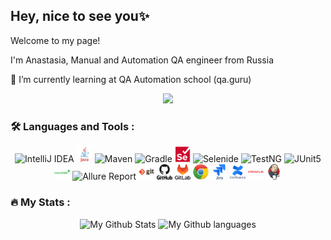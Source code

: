 ## Hey, nice to see you✨

Welcome to my page!

I'm Anastasia, Manual and Automation QA engineer from Russia

🌱 I’m currently learning at QA Automation school (qa.guru)

<div id="header" align="center">
  <img src="https://media.giphy.com/media/scZPhLqaVOM1qG4lT9/giphy.gif" width="300"/>
</div>


### :hammer_and_wrench: Languages and Tools :

<p  align="center"


<div>
  <img src="https://editorconfig.org/logos/intellijIDEA.png" title="IntelliJ IDEA" alt="IntelliJ IDEA" width="5%"/>
  <img src="https://github.com/devicons/devicon/blob/master/icons/java/java-original-wordmark.svg" title="Java" alt="Java" width="5%"/>
  <img src="https://editorconfig.org/logos/maven.png" title="Maven" alt="Maven" width="5%"/>
  <img src="https://editorconfig.org/logos/gradle.png" title="Gradle" alt="Gradle" width="5%"/>
  <img src="https://github.com/devicons/devicon/blob/master/icons/selenium/selenium-original.svg" title="Selenium" alt="Selenium" width="5%"/>
  <img src="https://ru.selenide.org/images/selenide-logo-big.png" title="Selenide" alt="Selenide" width="5%"/>
  <img src="https://e7.pngegg.com/pngimages/640/776/png-clipart-testng-logo-software-testing-software-framework-computer-icons-automation-testing-angle-text.png" title="TestNG" alt="TestNG" width="5%"/>
  <img src="https://e7.pngegg.com/pngimages/194/707/png-clipart-junit-test-automation-software-testing-unit-testing-software-framework-others-text-trademark.png" title="JUnit5" alt="JUnit5" width="5%"/>
  <img src="https://github.com/devicons/devicon/blob/master/icons/cucumber/cucumber-plain-wordmark.svg" title="Cucumber" alt="Cucumber" width="5%"/>
  <img src="https://avatars.githubusercontent.com/u/8040209?s=200&v=4" title="Allure Report" alt="Allure Report" width="5%"/>

  <img src="https://github.com/devicons/devicon/blob/master/icons/git/git-original-wordmark.svg" title="Git" alt="Git" width="5%"/>
  <img src="https://github.com/devicons/devicon/blob/master/icons/github/github-original-wordmark.svg" title="Github" alt="Github" width="5%"/>
  <img src="https://github.com/devicons/devicon/blob/master/icons/gitlab/gitlab-original-wordmark.svg" title="Gitlab" alt="Gitlab" width="5%"/>
  
  <img src="https://github.com/devicons/devicon/blob/master/icons/chrome/chrome-original.svg" title="Chrome" alt="Chrome" width="5%"/>
  <img src="https://github.com/devicons/devicon/blob/master/icons/jira/jira-original-wordmark.svg" title="Jira" alt="Jira" width="5%"/>
  <img src="https://github.com/devicons/devicon/blob/master/icons/confluence/confluence-original-wordmark.svg" title="Confluence" alt="Confluence" width="5%"/>
  
  <img src="https://github.com/devicons/devicon/blob/master/icons/oracle/oracle-original.svg" title="Oracle"  alt="Oracle" width="5%"/>
  <img src="https://github.com/devicons/devicon/blob/master/icons/jenkins/jenkins-original.svg" title="Jenkins" alt="Jenkins" width="5%"/>
</div>

</p>

### :fire: My Stats :


<p align="center">
<a><img width="45%"   alt="My Github Stats" src="https://github-readme-stats.vercel.app/api?username=Ambidre&show_icons=true&line_height=35&icon_color=1CC074&include_all_commits=true&theme=buefy&hide_border=true"/></a>
<a><img width="45%"  alt="My Github languages" src="https://github-readme-stats.vercel.app/api/top-langs/?username=Ambidre&layout=compact"/></a>
</p>



